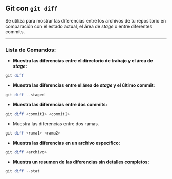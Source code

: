 ## **Git con `git diff`**
Se utiliza para mostrar las diferencias entre los archivos de tu repositorio en comparación con el estado actual, el área de _stage_ o entre diferentes commits.

---
### Lista de Comandos:
- **Muestra las diferencias entre el directorio de trabajo y el área de _stage_:**
```powershell
git diff
```
- **Muestra las diferencias entre el área de _stage_ y el último commit:**
```powershell
git diff --staged
```
* **Muestra las diferencias entre dos commits:**
```powershell
git diff <commit1> <commit2>
```
 * Muestra las diferencias entre dos ramas.
 ```powershell
 git diff <rama1> <rama2>
 ```
- **Muestra las diferencias en un archivo específico:**
```powershell
git diff <archivo>
``` 
- **Muestra un resumen de las diferencias sin detalles completos:**
```powershell
git diff --stat
```